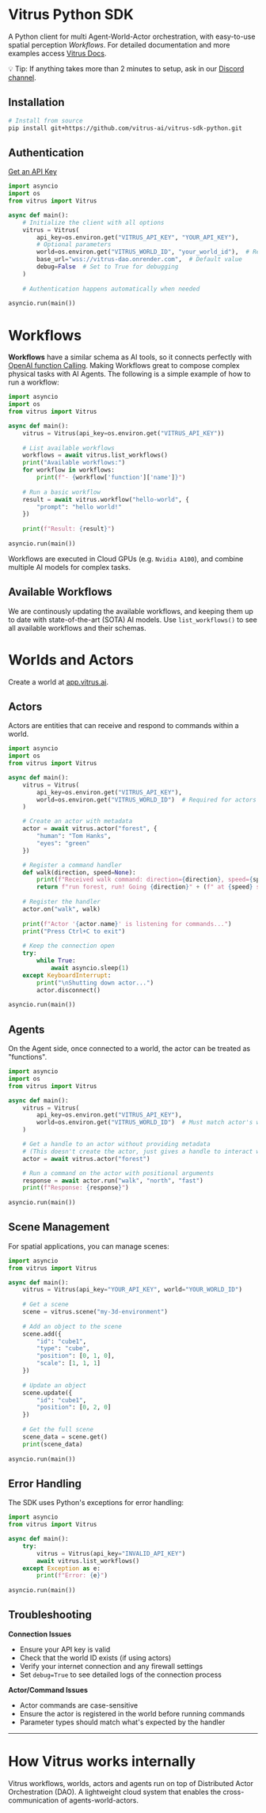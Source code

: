 # Vitrus Python SDK

A Python client for multi Agent-World-Actor orchestration, with easy-to-use spatial perception _Workflows_.
For detailed documentation and more examples access [Vitrus Docs](https://vitrus.gitbook.io/docs/concepts).

💡 Tip: If anything takes more than 2 minutes to setup, ask in our [Discord channel](https://discord.gg/Xd5f6WSh).

## Installation

```bash
# Install from source
pip install git+https://github.com/vitrus-ai/vitrus-sdk-python.git
```

## Authentication

[Get an API Key](https://app.vitrus.ai)

```python
import asyncio
import os
from vitrus import Vitrus

async def main():
    # Initialize the client with all options
    vitrus = Vitrus(
        api_key=os.environ.get("VITRUS_API_KEY", "YOUR_API_KEY"),
        # Optional parameters
        world=os.environ.get("VITRUS_WORLD_ID", "your_world_id"),  # Required for actors
        base_url="wss://vitrus-dao.onrender.com",  # Default value
        debug=False  # Set to True for debugging
    )
    
    # Authentication happens automatically when needed
    
asyncio.run(main())
```

# Workflows

**Workflows** have a similar schema as AI tools, so it connects perfectly with [OpenAI function Calling](https://platform.openai.com/docs/guides/function-calling?api-mode=chat). Making Workflows great to compose complex physical tasks with AI Agents. The following is a simple example of how to run a workflow:

```python
import asyncio
import os
from vitrus import Vitrus

async def main():
    vitrus = Vitrus(api_key=os.environ.get("VITRUS_API_KEY"))
    
    # List available workflows
    workflows = await vitrus.list_workflows()
    print("Available workflows:")
    for workflow in workflows:
        print(f"- {workflow['function']['name']}")
    
    # Run a basic workflow
    result = await vitrus.workflow("hello-world", {
        "prompt": "hello world!"
    })
    
    print(f"Result: {result}")
    
asyncio.run(main())
```

Workflows are executed in Cloud GPUs (e.g. `Nvidia A100`), and combine multiple AI models for complex tasks.

## Available Workflows

We are continously updating the available workflows, and keeping them up to date with state-of-the-art (SOTA) AI models. Use `list_workflows()` to see all available workflows and their schemas.

# Worlds and Actors

Create a world at [app.vitrus.ai](https://app.vitrus.ai).

## Actors

Actors are entities that can receive and respond to commands within a world.

```python
import asyncio
import os
from vitrus import Vitrus

async def main():
    vitrus = Vitrus(
        api_key=os.environ.get("VITRUS_API_KEY"),
        world=os.environ.get("VITRUS_WORLD_ID")  # Required for actors
    )

    # Create an actor with metadata
    actor = await vitrus.actor("forest", {
        "human": "Tom Hanks",
        "eyes": "green"
    })

    # Register a command handler
    def walk(direction, speed=None):
        print(f"Received walk command: direction={direction}, speed={speed}")
        return f"run forest, run! Going {direction}" + (f" at {speed} speed" if speed else "")
    
    # Register the handler
    actor.on("walk", walk)
    
    print(f"Actor '{actor.name}' is listening for commands...")
    print("Press Ctrl+C to exit")
    
    # Keep the connection open
    try:
        while True:
            await asyncio.sleep(1)
    except KeyboardInterrupt:
        print("\nShutting down actor...")
        actor.disconnect()
    
asyncio.run(main())
```

## Agents

On the Agent side, once connected to a world, the actor can be treated as "functions".

```python
import asyncio
import os
from vitrus import Vitrus

async def main():
    vitrus = Vitrus(
        api_key=os.environ.get("VITRUS_API_KEY"),
        world=os.environ.get("VITRUS_WORLD_ID")  # Must match actor's world
    )

    # Get a handle to an actor without providing metadata
    # (This doesn't create the actor, just gives a handle to interact with it)
    actor = await vitrus.actor("forest")

    # Run a command on the actor with positional arguments
    response = await actor.run("walk", "north", "fast")
    print(f"Response: {response}")
    
asyncio.run(main())
```

## Scene Management

For spatial applications, you can manage scenes:

```python
import asyncio
from vitrus import Vitrus

async def main():
    vitrus = Vitrus(api_key="YOUR_API_KEY", world="YOUR_WORLD_ID")
    
    # Get a scene
    scene = vitrus.scene("my-3d-environment")
    
    # Add an object to the scene
    scene.add({
        "id": "cube1",
        "type": "cube",
        "position": [0, 1, 0],
        "scale": [1, 1, 1]
    })
    
    # Update an object
    scene.update({
        "id": "cube1",
        "position": [0, 2, 0]
    })
    
    # Get the full scene
    scene_data = scene.get()
    print(scene_data)
    
asyncio.run(main())
```

## Error Handling

The SDK uses Python's exceptions for error handling:

```python
import asyncio
from vitrus import Vitrus

async def main():
    try:
        vitrus = Vitrus(api_key="INVALID_API_KEY")
        await vitrus.list_workflows()
    except Exception as e:
        print(f"Error: {e}")
    
asyncio.run(main())
```

## Troubleshooting

**Connection Issues**
- Ensure your API key is valid
- Check that the world ID exists (if using actors)
- Verify your internet connection and any firewall settings
- Set `debug=True` to see detailed logs of the connection process

**Actor/Command Issues**
- Actor commands are case-sensitive
- Ensure the actor is registered in the world before running commands
- Parameter types should match what's expected by the handler

---

# How Vitrus works internally

Vitrus workflows, worlds, actors and agents run on top of Distributed Actor Orchestration (DAO). A lightweight cloud system that enables the cross-communication of agents-world-actors. 

